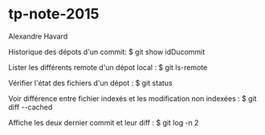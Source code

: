 # tp-note-2015
Alexandre Havard

Historique des dépots d'un commit:
$ git show idDucommit

Lister les différents remote d'un dépot local :
$ git ls-remote

Vérifier l'état des fichiers d'un dépot :
$ git status

Voir différence entre fichier indexés et les modification non indexées :
$ git diff --cached 

Affiche les deux dernier commit et leur diff :
$ git log -n 2
